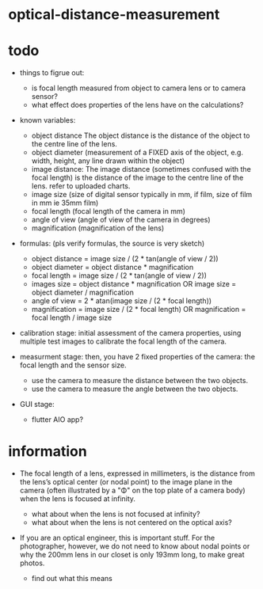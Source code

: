 # optical-distance-measurement
 

# todo

- things to figrue out:
    - is focal length measured from object to camera lens or to camera sensor?
    - what effect does properties of the lens have on the calculations?

- known variables:
    - object distance The object distance is the distance of the object to the centre line of the lens. 
    - object diameter (measurement of a FIXED axis of the object, e.g. width, height, any line drawn within the object)
    - image distance: The image distance (sometimes confused with the focal length) is the distance of the image to the centre line of the lens. refer to uploaded charts.
    - image size (size of digital sensor typically in mm, if film, size of film in mm ie 35mm film)
    - focal length (focal length of the camera in mm)
    - angle of view (angle of view of the camera in degrees)
    - magnification (magnification of the lens)

- formulas: (pls verify formulas, the source is very sketch)
    - object distance = image size / (2 * tan(angle of view / 2))
    - object diameter = object distance * magnification
    - focal length = image size / (2 * tan(angle of view / 2))
    - images size = object distance * magnification OR image size = object diameter / magnification
    - angle of view = 2 * atan(image size / (2 * focal length))
    - magnification = image size / (2 * focal length) OR magnification = focal length / image size

- calibration stage: initial assessment of the camera properties, using multiple test images to calibrate the focal length of the camera.
- measurment stage: then, you have 2 fixed properties of the camera: the focal length and the sensor size.
    - use the camera to measure the distance between the two objects.
    - use the camera to measure the angle between the two objects.


- GUI stage:
    - flutter AIO app?


# information

- The focal length of a lens, expressed in millimeters, is the distance from the lens’s optical center (or nodal point) to the image plane in the camera (often illustrated by a "Φ" on the top plate of a camera body) when the lens is focused at infinity. 
    - what about when the lens is not focused at infinity?
    - what about when the lens is not centered on the optical axis?

-  If you are an optical engineer, this is important stuff. For the photographer, however, we do not need to know about nodal points or why the 200mm lens in our closet is only 193mm long, to make great photos.
    - find out what this means
